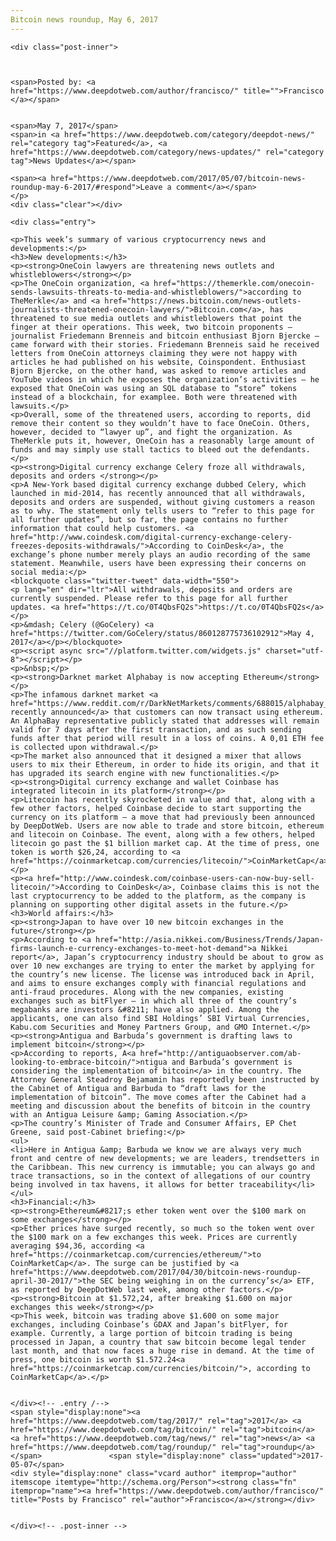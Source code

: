 ```yaml
---
Bitcoin news roundup, May 6, 2017
---
```

<article class="post-listing post-19735 post type-post status-publish format-standard has-post-thumbnail hentry category-deepdot-news category-news-updates tag-3676 tag-bitcoin tag-news tag-roundup">
    
    <div class="post-inner">
    
    
        
    <span>Posted by: <a href="https://www.deepdotweb.com/author/francisco/" title="">Francisco </a></span>
    
    
    <span>May 7, 2017</span>
    <span>in <a href="https://www.deepdotweb.com/category/deepdot-news/" rel="category tag">Featured</a>, <a href="https://www.deepdotweb.com/category/news-updates/" rel="category tag">News Updates</a></span>
    
    <span><a href="https://www.deepdotweb.com/2017/05/07/bitcoin-news-roundup-may-6-2017/#respond">Leave a comment</a></span>
    </p>
    <div class="clear"></div>
    
    <div class="entry">
    
    <p>This week’s summary of various cryptocurrency news and developments:</p>
    <h3>New developments:</h3>
    <p><strong>OneCoin lawyers are threatening news outlets and whistleblowers</strong></p>
    <p>The OneCoin organization, <a href="https://themerkle.com/onecoin-sends-lawsuits-threats-to-media-and-whistleblowers/">according to TheMerkle</a> and <a href="https://news.bitcoin.com/news-outlets-journalists-threatened-onecoin-lawyers/">Bitcoin.com</a>, has threatened to sue media outlets and whistleblowers that point the finger at their operations. This week, two bitcoin proponents – journalist Friedemann Brenneis and bitcoin enthusiast Bjorn Bjercke – came forward with their stories. Friedemann Brenneis said he received letters from OneCoin attorneys claiming they were not happy with articles he had published on his website, Coinspondent. Enthusiast Bjorn Bjercke, on the other hand, was asked to remove articles and YouTube videos in which he exposes the organization’s activities – he exposed that OneCoin was using an SQL database to “store” tokens instead of a blockchain, for examplee. Both were threatened with lawsuits.</p>
    <p>Overall, some of the threatened users, according to reports, did remove their content so they wouldn’t have to face OneCoin. Others, however, decided to “lawyer up”, and fight the organization. As TheMerkle puts it, however, OneCoin has a reasonably large amount of funds and may simply use stall tactics to bleed out the defendants.</p>
    <p><strong>Digital currency exchange Celery froze all withdrawals, deposits and orders </strong></p>
    <p>A New-York based digital currency exchange dubbed Celery, which launched in mid-2014, has recently announced that all withdrawals, deposits and orders are suspended, without giving customers a reason as to why. The statement only tells users to “refer to this page for all further updates”, but so far, the page contains no further information that could help customers. <a href="http://www.coindesk.com/digital-currency-exchange-celery-freezes-deposits-withdrawals/">According to CoinDesk</a>, the exchange’s phone number merely plays an audio recording of the same statement. Meanwhile, users have been expressing their concerns on social media:</p>
    <blockquote class="twitter-tweet" data-width="550">
    <p lang="en" dir="ltr">All withdrawals, deposits and orders are currently suspended. Please refer to this page for all further updates. <a href="https://t.co/0T4QbsFQ2s">https://t.co/0T4QbsFQ2s</a></p>
    <p>&mdash; Celery (@GoCelery) <a href="https://twitter.com/GoCelery/status/860128775736102912">May 4, 2017</a></p></blockquote>
    <p><script async src="//platform.twitter.com/widgets.js" charset="utf-8"></script></p>
    <p>&nbsp;</p>
    <p><strong>Darknet market Alphabay is now accepting Ethereum</strong></p>
    <p>The infamous darknet market <a href="https://www.reddit.com/r/DarkNetMarkets/comments/688015/alphabay_ethereum_deposits_mixer_now_live/">AlphaBay recently announced</a> that customers can now transact using ethereum. An AlphaBay representative publicly stated that addresses will remain valid for 7 days after the first transaction, and as such sending funds after that period will result in a loss of coins. A 0,01 ETH fee is collected upon withdrawal.</p>
    <p>The market also announced that it designed a mixer that allows users to mix their Ethereum, in order to hide its origin, and that it has upgraded its search engine with new functionalities.</p>
    <p><strong>Digital currency exchange and wallet Coinbase has integrated litecoin in its platform</strong></p>
    <p>Litecoin has recently skyrocketed in value and that, along with a few other factors, helped Coinbase decide to start supporting the currency on its platform – a move that had previously been announced by DeepDotWeb. Users are now able to trade and store bitcoin, ethereum and litecoin on Coinbase. The event, along with a few others, helped litecoin go past the $1 billion market cap. At the time of press, one token is worth $26,24, according to <a href="https://coinmarketcap.com/currencies/litecoin/">CoinMarketCap</a>.</p>
    <p><a href="http://www.coindesk.com/coinbase-users-can-now-buy-sell-litecoin/">According to CoinDesk</a>, Coinbase claims this is not the last cryptocurrency to be added to the platform, as the company is planning on supporting other digital assets in the future.</p>
    <h3>World affairs:</h3>
    <p><strong>Japan to have over 10 new bitcoin exchanges in the future</strong></p>
    <p>According to <a href="http://asia.nikkei.com/Business/Trends/Japan-firms-launch-e-currency-exchanges-to-meet-hot-demand">a Nikkei report</a>, Japan’s cryptocurrency industry should be about to grow as over 10 new exchanges are trying to enter the market by applying for the country’s new license. The license was introduced back in April, and aims to ensure exchanges comply with financial regulations and anti-fraud procedures. Along with the new companies, existing exchanges such as bitFlyer – in which all three of the country’s megabanks are investors &#8211; have also applied. Among the applicants, one can also find SBI Holdings’ SBI Virtual Currencies, Kabu.com Securities and Money Partners Group, and GMO Internet.</p>
    <p><strong>Antigua and Barbuda’s government is drafting laws to implement bitcoin</strong></p>
    <p>According to reports, A<a href="http://antiguaobserver.com/ab-looking-to-embrace-bitcoin/">ntigua and Barbuda’s government is considering the implementation of bitcoin</a> in the country. The Attorney General Steadroy Bejamamin has reportedly been instructed by the Cabinet of Antigua and Barbuda to “draft laws for the implementation of bitcoin”. The move comes after the Cabinet had a meeting and discussion about the benefits of bitcoin in the country with an Antigua Leisure &amp; Gaming Association.</p>
    <p>The country’s Minister of Trade and Consumer Affairs, EP Chet Greene, said post-Cabinet briefing:</p>
    <ul>
    <li>Here in Antigua &amp; Barbuda we know we are always very much front and centre of new developments; we are leaders, trendsetters in the Caribbean. This new currency is immutable; you can always go and trace transactions, so in the context of allegations of our country being involved in tax havens, it allows for better traceability</li>
    </ul>
    <h3>Financial:</h3>
    <p><strong>Ethereum&#8217;s ether token went over the $100 mark on some exchanges</strong></p>
    <p>Ether prices have surged recently, so much so the token went over the $100 mark on a few exchanges this week. Prices are currently averaging $94,36, according <a href="https://coinmarketcap.com/currencies/ethereum/">to CoinMarketCap</a>. The surge can be justified by <a href="https://www.deepdotweb.com/2017/04/30/bitcoin-news-roundup-april-30-2017/">the SEC being weighing in on the currency’s</a> ETF, as reported by DeepDotWeb last week, among other factors.</p>
    <p><strong>Bitcoin at $1.572,24, after breaking $1.600 on major exchanges this week</strong></p>
    <p>This week, bitcoin was trading above $1.600 on some major exchanges, including Coinbase’s GDAX and Japan’s bitFlyer, for example. Currently, a large portion of bitcoin trading is being processed in Japan, a country that saw bitcoin become legal tender last month, and that now faces a huge rise in demand. At the time of press, one bitcoin is worth $1.572.24<a href="https://coinmarketcap.com/currencies/bitcoin/">, according to CoinMarketCap</a>.</p>
    
    
    </div><!-- .entry /-->
    <span style="display:none"><a href="https://www.deepdotweb.com/tag/2017/" rel="tag">2017</a> <a href="https://www.deepdotweb.com/tag/bitcoin/" rel="tag">bitcoin</a> <a href="https://www.deepdotweb.com/tag/news/" rel="tag">news</a> <a href="https://www.deepdotweb.com/tag/roundup/" rel="tag">roundup</a></span>				<span style="display:none" class="updated">2017-05-07</span>
    <div style="display:none" class="vcard author" itemprop="author" itemscope itemtype="http://schema.org/Person"><strong class="fn" itemprop="name"><a href="https://www.deepdotweb.com/author/francisco/" title="Posts by Francisco" rel="author">Francisco</a></strong></div>
    
    
    </div><!-- .post-inner -->
</article><!-- .post-listing -->

